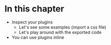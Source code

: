 # In this chapter

- Inspect your plugins
  - Let's see some examples (import a css file)
  - Let's play around with the exported code
- You can use plugins inline